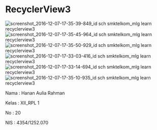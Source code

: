 # RecyclerView3

![screenshot_2016-12-07-17-35-39-849_id sch smktelkom_mlg learn recyclerview3](https://cloud.githubusercontent.com/assets/21304049/20964982/737236de-bca6-11e6-8500-cd2111981e48.png)
![screenshot_2016-12-07-17-35-45-964_id sch smktelkom_mlg learn recyclerview3](https://cloud.githubusercontent.com/assets/21304049/20964983/73a3ae76-bca6-11e6-8916-457fbdacf54c.png)
![screenshot_2016-12-07-17-35-50-929_id sch smktelkom_mlg learn recyclerview3](https://cloud.githubusercontent.com/assets/21304049/20964987/73dabd76-bca6-11e6-8bf9-68a1211ca2f4.png)
![screenshot_2016-12-07-17-33-03-416_id sch smktelkom_mlg learn recyclerview3](https://cloud.githubusercontent.com/assets/21304049/20964986/73da1448-bca6-11e6-8361-8cb38001e8fe.png)
![screenshot_2016-12-07-17-33-14-694_id sch smktelkom_mlg learn recyclerview3](https://cloud.githubusercontent.com/assets/21304049/20964985/73d74704-bca6-11e6-99f9-bf4946e53b3d.png)
![screenshot_2016-12-07-17-35-10-935_id sch smktelkom_mlg learn recyclerview3](https://cloud.githubusercontent.com/assets/21304049/20964988/73db2770-bca6-11e6-8780-65269d6abb4a.png)


Nama : Hanan Aulia Rahman

Kelas : XII_RPL 1

No : 20

NIS : 4354/1252.070

